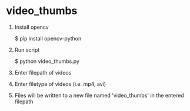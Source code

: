 # video_thumbs

1. Install opencv

	$ pip install opencv-python

2. Run script

	$ python video_thumbs.py

3. Enter filepath of videos


4. Enter filetype of videos (i.e. mp4, avi)

5. Files will be written to a new file named 'video_thumbs' in the entered filepath

